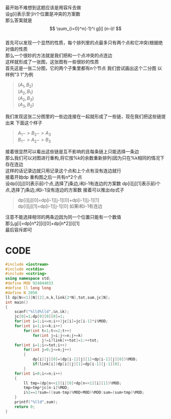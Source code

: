 
最开始不难想到这题应该是用容斥去做  
设g[i]表示至少i个位置是冲突的方案数  
那么答案就是
$$
\sum_{i=0}^n(-1)^i g[i] (n-i)!
$$  
首先可以发现一个显然的性质，每个排列里的点最多只有两个点和它冲突(根据绝对值的性质  
那么一个很妙的方法就是我们把和一个点冲突的点连边  
这样就形成了一张图，这张图有一些很妙的性质  
首先这是一张二分图，它的两个子集里都有n个节点
我们尝试画出这个二分图
以样例"3 1"为例
>$(A_1,B_2)$  
>$(A_2,B_1)$  
>$(A_2,B_3)$  
>$(A_3,B_2)$  

我们发现这张二分图里的一些边连接在一起就形成了一些链，现在我们把这些链提出来
下面这个样子
>$A_1->B_2->A_3$  
>$B_1->A_2->B_3$  

接着很显然可以看出这些链是互不影响的且每条链上只能选择一条边  
那么我们可以对图进行重构,将它按%k的余数重新排列(因为只在%k相同的情况下存在连边  
这样的话记录边就只用记录这个点和上个点有没有连边就行  
接着开始dp
重构图之后一共有n*2个点  
设dp[i][j][0]表示前i个点,选择了j条边,i和i-1有连边的方案数
dp[i][j][1]表示前i个点,选择了j条边,i和i-1没有连边的方案数
接着可以推出dp式子
>dp[i][j][0]=dp[i-1][j-1][0]+dp[i-1][j-1][1]  
>dp[i][j][1]=dp[i-1][j-1][0] 如果i和i-1有连边  

注意不能选择相邻的两条边因为同一个位置只能有一个数值  
那么g[i]=dp[n\*2][i][0]+dp[n\*2][i][1]  
最后容斥即可
# CODE
```cpp
#include <iostream>
#include <cstdio> 
#include <cstring>
using namespace std;
#define MOD 924844033
#define ll long long
#define N 2050
ll dp[N<<1][N][2],n,k,link[2*N],tot,sum,jc[N];
int main()
{
	scanf("%lld%lld",&n,&k);
	jc[0]=1;dp[0][0][0]=1;
	for(int i=1;i<=n;i++)jc[i]=jc[i-1]*i%MOD; 
	for(int i=1;i<=k;i++)
		for(int t=1;t<=2;t++)
			for(int j=i;j<=n;j+=k)
				j!=i?link[++tot]=1:++tot;
	for(int i=1;i<=tot;i++)
		for(int j=0;j<=n;j++)
		{
			dp[i][j][0]=(dp[i-1][j][1]+dp[i-1][j][0])%MOD;
			if(link[i])dp[i][j][1]=dp[i-1][j-1][0];
	 	}
	for(int i=0;i<=n;i++)
	{
		ll tmp=(dp[n<<1][i][0]+dp[n<<1][i][1])%MOD;
		tmp=tmp*jc[n-i]%MOD;
		i%2==1?sum=((sum-tmp)%MOD+MOD)%MOD:sum=(sum+tmp)%MOD;
	}
	printf("%lld",sum);
	return 0;
}
```